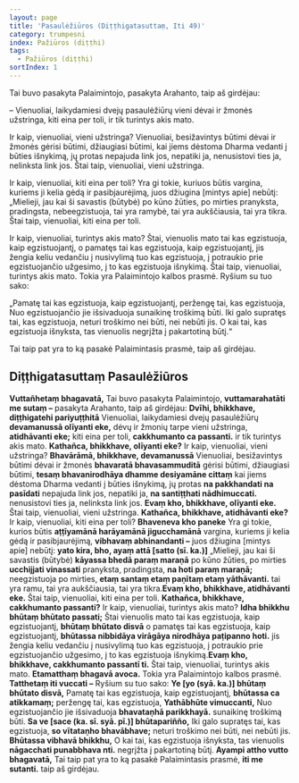```yaml
---
layout: page
title: 'Pasaulėžiūros (Diṭṭhigatasuttaṃ, Iti 49)'
category: trumpesni
index: Pažiūros (diṭṭhi)
tags:
  - Pažiūros (diṭṭhi)
sortIndex: 1
---
```


Tai buvo pasakyta Palaimintojo, pasakyta Arahanto, taip aš girdėjau:

– Vienuoliai, laikydamiesi dvejų pasaulėžiūrų vieni dėvai ir žmonės užstringa, kiti eina per toli, ir tik turintys akis mato.

Ir kaip, vienuoliai, vieni užstringa? Vienuoliai, besižavintys būtimi dėvai ir žmonės gėrisi būtimi, džiaugiasi būtimi, kai jiems dėstoma Dharma vedanti į būties išnykimą, jų protas nepajuda link jos, nepatiki ja, nenusistovi ties ja, nelinksta link jos. Štai taip, vienuoliai, vieni užstringa.

Ir kaip, vienuoliai, kiti eina per toli? Yra gi tokie, kuriuos būtis vargina, kuriems ji kelia gėdą ir pasibjaurėjimą, juos džiugina [mintys apie] nebūtį: „Mielieji, jau kai ši savastis (būtybė) po kūno žūties, po mirties pranyksta, pradingsta, nebeegzistuoja, tai yra ramybė, tai yra aukščiausia, tai yra tikra. Štai taip, vienuoliai, kiti eina per toli.

Ir kaip, vienuoliai, turintys akis mato? Štai, vienuolis mato tai kas egzistuoja, kaip egzistuojantį, o pamatęs tai kas egzistuoja, kaip egzistuojantį, jis žengia keliu vedančiu į nusivylimą tuo kas egzistuoja, į potraukio prie egzistuojančio užgesimo, į to kas egzistuoja išnykimą. Štai taip, vienuoliai, turintys akis mato. Tokia yra Palaimintojo kalbos prasmė. Ryšium su tuo sako:

„Pamatę tai kas egzistuoja, kaip egzistuojantį, peržengę tai, kas egzistuoja,
Nuo egzistuojančio jie išsivaduoja sunaikinę troškimą būti.
Iki galo supratęs tai, kas egzistuoja, neturi troškimo nei būti, nei nebūti jis.
O kai tai, kas egzistuoja išnyksta, tas vienuolis negrįžta į pakartotiną būtį.“

Tai taip pat yra to ką pasakė Palaimintasis prasmė, taip aš girdėjau. 

## Diṭṭhigatasuttaṃ Pasaulėžiūros
**Vuttañhetaṃ bhagavatā,** Tai buvo pasakyta Palaimintojo, **vuttamarahatāti me sutaṃ –** pasakyta Arahanto, taip aš girdėjau:
**Dvīhi, bhikkhave, diṭṭhigatehi pariyuṭṭhitā** Vienuoliai, laikydamiesi dvejų pasaulėžiūrų **devamanussā olīyanti eke,** dėvų ir žmonių tarpe vieni užstringa, **atidhāvanti eke;** kiti  eina per toli, **cakkhumanto ca passanti.** ir tik turintys akis mato.
**Kathañca, bhikkhave, olīyanti eke?** Ir kaip, vienuoliai, vieni užstringa? **Bhavārāmā, bhikkhave, devamanussā** Vienuoliai, besižavintys būtimi dėvai ir žmonės **bhavaratā bhavasammuditā** gėrisi būtimi, džiaugiasi būtimi, **tesaṃ bhavanirodhāya dhamme desiyamāne cittaṃ** kai jiems dėstoma Dharma vedanti į būties išnykimą, jų protas **na pakkhandati na pasīdati** nepajuda link jos, nepatiki ja, **na santiṭṭhati nādhimuccati.** nenusistovi  ties ja, nelinksta link jos. **Evaṃ kho, bhikkhave, olīyanti eke.** Štai taip, vienuoliai, vieni užstringa.
**Kathañca, bhikkhave, atidhāvanti eke?** Ir kaip, vienuoliai, kiti eina per toli? **Bhaveneva kho paneke** Yra gi tokie, kurios būtis **aṭṭīyamānā harāyamānā jigucchamānā** vargina, kuriems ji kelia gėdą ir pasibjaurėjimą, **vibhavaṃ abhinandanti –** juos džiugina [mintys apie] nebūtį: **yato kira, bho, ayaṃ attā [satto (sī. ka.)]** „Mielieji, jau kai ši savastis (būtybė) **kāyassa bhedā paraṃ maraṇā** po kūno žūties, po mirties **ucchijjati vinassati** pranyksta, pradingsta, **na hoti paraṃ maraṇā;** neegzistuoja po mirties, **etaṃ santaṃ etaṃ paṇītaṃ etaṃ yāthāvanti.** tai yra ramu, tai yra aukščiausia, tai yra tikra.**Evaṃ kho, bhikkhave, atidhāvanti eke.** Štai taip, vienuoliai, kiti eina per toli.
**Kathañca, bhikkhave, cakkhumanto passanti?** Ir kaip, vienuoliai, turintys akis mato? **Idha bhikkhu bhūtaṃ bhūtato passati;** Štai vienuolis mato tai kas egzistuoja, kaip egzistuojantį, **bhūtaṃ bhūtato disvā** o pamatęs tai kas egzistuoja, kaip egzistuojantį, **bhūtassa nibbidāya virāgāya nirodhāya paṭipanno hoti.** jis žengia keliu vedančiu į nusivylimą tuo kas egzistuoja, į potraukio prie egzistuojančio užgesimo, į to kas egzistuoja išnykimą.**Evaṃ kho, bhikkhave, cakkhumanto passantī ti.** Štai taip, vienuoliai, turintys akis mato. **Etamatthaṃ bhagavā avoca.** Tokia yra Palaimintojo kalbos prasmė. **Tatthetaṃ iti vuccati –** Ryšium su tuo sako:
**Ye [yo (syā. ka.)] bhūtaṃ bhūtato disvā,** Pamatę tai kas egzistuoja, kaip egzistuojantį, **bhūtassa ca atikkamaṃ;** peržengę tai, kas egzistuoja,
**Yathābhūte vimuccanti,** Nuo egzistuojančio jie išsivaduoja **bhavataṇhā parikkhayā.** sunaikinę troškimą būti.
**Sa ve [sace (ka. sī. syā. pī.)] bhūtapariñño,** Iki galo supratęs tai, kas egzistuoja, **so vītataṇho bhavābhave;** neturi troškimo nei būti, nei nebūti jis.
**Bhūtassa vibhavā bhikkhu,** O kai tai, kas egzistuoja išnyksta, tas vienuolis **nāgacchati punabbhava nti.** negrįžta į pakartotiną būtį.
**Ayampi attho vutto bhagavatā,** Tai taip pat yra to ką pasakė Palaimintasis prasmė, **iti me sutanti.** taip aš girdėjau. 
